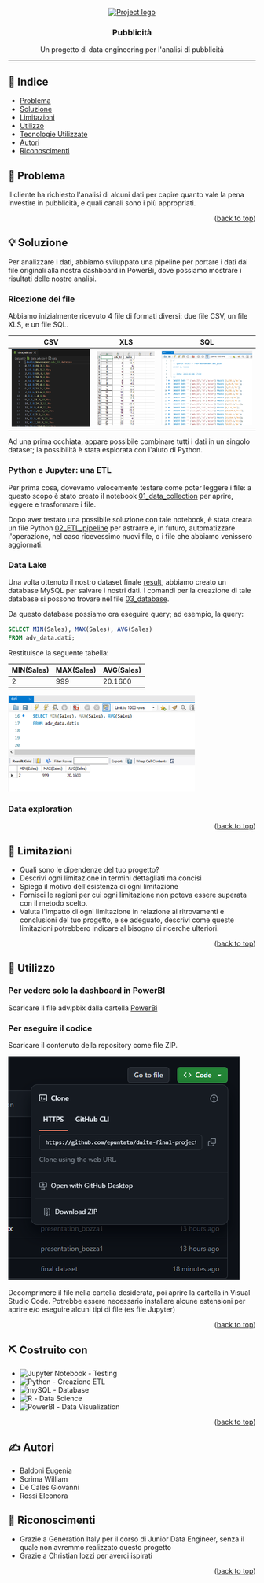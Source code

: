 <p align="center">
  <a href="" rel="noopener">
 <img src="https://s3-eu-west-1.amazonaws.com/tpd/logos/5fecd8a344198b00014a586f/0x0.png" alt="Project logo"></a>
</p>
<h3 align="center">Pubblicità</h3>

<p align="center"> Un progetto di data engineering per l'analisi di pubblicità
    <br> 
</p>

---

## 📝 Indice <a name = "indice"></a>

- [Problema](#problem_statement)
- [Soluzione](#idea)
- [Limitazioni](#limitations)
- [Utilizzo](#usage)
- [Tecnologie Utilizzate](#tech_stack)
- [Autori](#authors)
- [Riconoscimenti](#acknowledgments)

## 🧐 Problema <a name = "problem_statement"></a>

Il cliente ha richiesto l'analisi di alcuni dati per capire quanto vale la pena investire in pubblicità, e quali canali sono i più appropriati.
<p align="right">(<a href="#indice">back to top</a>)</p>

## 💡 Soluzione <a name = "idea"></a>

Per analizzare i dati, abbiamo sviluppato una pipeline per portare i dati dai file originali alla nostra dashboard in PowerBi, dove possiamo mostrare i risultati delle nostre analisi.

### Ricezione dei file

Abbiamo inizialmente ricevuto 4 file di formati diversi: due file CSV, un file XLS, e un file SQL.

| CSV | XLS | SQL |
| --- | --- | --- |
| ![csv](./res/file_file_csv_1.PNG) | ![xls](./res/file_file_xls.PNG) | ![sql](./res/file_file_sql.PNG)

Ad una prima occhiata, appare possibile combinare tutti i dati in un singolo dataset; la possibilità è stata esplorata con l'aiuto di Python.

### Python e Jupyter: una ETL

Per prima cosa, dovevamo velocemente testare come poter leggere i file: a questo scopo è stato creato il notebook [01_data_collection](./01_data_collection.ipynb) per aprire, leggere e trasformare i file.

Dopo aver testato una possibile soluzione con tale notebook, è stata creata un file Python [02_ETL_pipeline](./02_ETL_pipeline.py) per astrarre e, in futuro, automatizzare l'operazione, nel caso ricevessimo nuovi file, o i file che abbiamo venissero aggiornati.

### Data Lake

Una volta ottenuto il nostro dataset finale [result](./result.csv), abbiamo creato un database MySQL per salvare i nostri dati. I comandi per la creazione di tale database si possono trovare nel file [03_database](./03_database.sql).

Da questo database possiamo ora eseguire query; ad esempio, la query:

```SQL
SELECT MIN(Sales), MAX(Sales), AVG(Sales)
FROM adv_data.dati;
```

Restituisce la seguente tabella:

| MIN(Sales) | MAX(Sales) | AVG(Sales) |
| --- | --- | --- |
| 2 | 999 | 20.1600 |

<img src="./res/data_mysql_sales.PNG" width="380">

### Data exploration



<p align="right">(<a href="#indice">back to top</a>)</p>

## 🚩 Limitazioni <a name = "limitations"></a>

- Quali sono le dipendenze del tuo progetto?
- Descrivi ogni limitazione in termini dettagliati ma concisi
- Spiega il motivo dell'esistenza di ogni limitazione
- Fornisci le ragioni per cui ogni limitazione non poteva essere superata con il metodo scelto.
- Valuta l'impatto di ogni limitazione in relazione ai ritrovamenti e conclusioni del tuo progetto, e se adeguato, descrivi come queste limitazioni potrebbero indicare al bisogno di ricerche ulteriori.

<p align="right">(<a href="#indice">back to top</a>)</p>

## 🎈 Utilizzo <a name="usage"></a>

### Per vedere solo la dashboard in PowerBI

Scaricare il file adv.pbix dalla cartella [PowerBi](./powerbi)

### Per eseguire il codice

Scaricare il contenuto della repository come file ZIP.

![come_iniziare_zip](./res/come_iniziare_zip.PNG)

Decomprimere il file nella cartella desiderata, poi aprire la cartella in Visual Studio Code. Potrebbe essere necessario installare alcune estensioni per aprire e/o eseguire alcuni tipi di file (es file Jupyter)

<p align="right">(<a href="#indice">back to top</a>)</p>

## ⛏️ Costruito con <a name = "tech_stack"></a>

- ![Jupyter Notebook](	https://img.shields.io/badge/Jupyter-F37626.svg?&style=for-the-badge&logo=Jupyter&logoColor=white) - Testing
- ![Python](https://img.shields.io/badge/Python-FFD43B?style=for-the-badge&logo=python&logoColor=blue) - Creazione ETL
- ![mySQL](https://img.shields.io/badge/MySQL-005C84?style=for-the-badge&logo=mysql&logoColor=white) - Database
- ![R](https://img.shields.io/badge/R-276DC3?style=for-the-badge&logo=r&logoColor=white) - Data Science
- ![PowerBI](https://img.shields.io/badge/PowerBI-F2C811?style=for-the-badge&logo=Power%20BI&logoColor=white) - Data Visualization

<p align="right">(<a href="#indice">back to top</a>)</p>

## ✍️ Autori <a name = "authors"></a>

- Baldoni  Eugenia
- Scrima William
- De Cales Giovanni
- Rossi Eleonora

## 🎉 Riconoscimenti <a name = "acknowledgments"></a>

- Grazie a Generation Italy per il corso di Junior Data Engineer, senza il quale non avremmo realizzato questo progetto
- Grazie a Christian Iozzi per averci ispirati

<p align="right">(<a href="#indice">back to top</a>)</p>